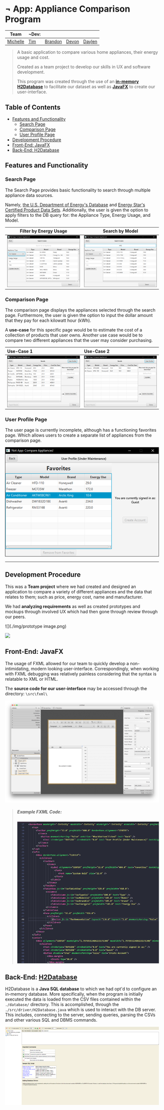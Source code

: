 #  ¬ App: Appliance Comparison Program

| Team                                           | ¬Dev:                              |                                     |                                     |                                       |
| ---------------------------------------------- | ---------------------------------- | ----------------------------------- | ----------------------------------- | ------------------------------------- |
| [Michelle](https://github.com/michellesuchang) | [Tim](https://github.com/podoodoo) | [Brandon](https://github.com/Ciyon) | [Devon](https://github.com/DevonS3) | [Daylen](https://github.com/flannyan) |

> A basic application to compare various home appliances, their energy usage and cost.
>
> Created as a team project to develop our skills in UX and software development. 
>
> This program was created through the use of an [**in-memory H2Database**](http://h2database.com/html/main.html) to facilitate our dataset as well as [**JavaFX**](https://docs.oracle.com/javase/8/javafx/get-started-tutorial/index.html) to create our user-interface.





## Table of Contents
- [Features and Functionality](#features-and-functionality)
  * [Search Page](#search-page)
  * [Comparison Page](#comparison-page)
  * [User Profile Page](#user-profile-page)
- [Development Procedure](#development-procedure)
- [Front-End: JavaFX](#front-end-javafx)
- [Back-End: H2Database](#back-end-h2database)

## Features and Functionality

### Search Page

The Search Page provides basic functionality to search through multiple appliance data sources. 

Namely, [the U.S. Department of Energy's Database](https://www.regulations.doe.gov/certification-data/) and [Energy Star's Certified Product Data Sets](https://www.energystar.gov/productfinder/advanced). Additionally, the user is given the option to apply filters to the DB query for: the Appliance Type, Energy Usage, and Model.

| Filter by Energy Usage | Search by Model        |
| ---------------------- | ---------------------- |
| ![](./img/search1.png) | ![](./img/search2.png) |



### Comparison Page

The comparison page displays the appliances selected through the search page. Furthermore, the user is given the option to input the dollar amount that they pay for each kilowatt hour (kWh).

A **use-case** for this specific page would be to estimate the cost of a collection of products that user owns. Another use case would be to compare two different appliances that the user may consider purchasing.

| Use-Case 1                          | Use-Case 2              |
| :---------------------------------- | :---------------------- |
| ![calculate3](./img/calculate3.png) | ![calc](./img/calc.png) |



### User Profile Page

The user page is currently incomplete, although has a functioning favorites page. Which allows users to create a separate list of appliances from the comparison page.

![fav](./img/fav.png)

------



## Development Procedure

This was a **Team project** where we had created and designed an application to compare a variety of different appliances and the data that relates to them; such as price, energy cost, name and manufacturer. 

We had **analyzing requirements** as well as created prototypes and mockups through involved UX which had then gone through review through our peers. 

![](./img/prototype image.png)



![](https://raw.githubusercontent.com/notdev17/notDev.us/master/Appliance%20Comparison%20Application%20-%20Not%20Dev.png)

## Front-End: JavaFX

The usage of FXML allowed for our team to quickly develop a non-intimidating, modern looking user-interface. Correspondingly, when working with FXML debugging was relatively painless considering that the syntax is relatable to XML or HTML. 

The **source code for our user-interface** may be accessed through the directory: `\src\fxml\`	

![img](./img/scene-builder-in-action.jpg) 

> ##### Example FXML Code:
>
> ![img](./img/ex-code.png) 

## Back-End: [H2Database](http://h2database.com/html/main.html)

H2Database is a **Java SQL database** to which we had opt'd to configure an in-memory database. More specifically, when the program is initially executed the data is loaded from the CSV files contained within the `./database/` directory. This is accomplished, through the `./src/driver/H2Database.java` which is used to interact with the DB server. This includes, connecting to the server, sending queries, parsing the CSVs and other various SQL and DBMS commands.

![img](./img/db.png) 
